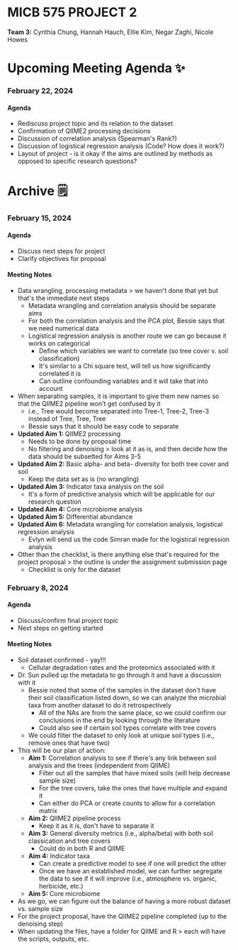 # MICB 575 PROJECT 2
**Team 3:** Cynthia Chung, Hannah Hauch, Ellie Kim, Negar Zaghi, Nicole Howes

# Upcoming Meeting Agenda ✨
### February 22, 2024
#### Agenda
* Rediscuss project topic and its relation to the dataset
* Confirmation of QIIME2 processing decisions
* Discussion of correlation analysis (Spearman's Rank?)
* Discussion of logistical regression analysis (Code? How does it work?)
* Layout of project - is it okay if the aims are outlined by methods as opposed to specific research questions?

# Archive 🗒️
### February 15, 2024
#### Agenda
* Discuss next steps for project
* Clarify objectives for proposal
#### Meeting Notes
* Data wrangling, processing metadata > we haven't done that yet but that's the immediate next steps
  * Metadata wrangling and correlation analysis should be separate aims
  * For both the correlation analysis and the PCA plot, Bessie says that we need numerical data
  * Logistical regression analysis is another route we can go because it works on categorical
    * Define which variables we want to correlate (so tree cover v. soil classification)
    * It's similar to a Chi square test, will tell us how significantly correlated it is
    * Can outline confounding variables and it will take that into account
* When separating samples, it is important to give them new names so that the QIIME2 pipeline won't get confused by it
  * i.e., Tree would become separated into Tree-1, Tree-2, Tree-3 instead of Tree, Tree, Tree
  * Bessie says that it should be easy code to separate
* **Updated Aim 1:** QIIME2 processing
  * Needs to be done by proposal time
  * No filtering and denoising > look at it as is, and then decide how the data should be subsetted for Aims 3-5
* **Updated Aim 2:** Basic alpha- and beta- diversity for both tree cover and soil 
  * Keep the data set as is (no wrangling)
* **Updated Aim 3:** Indicator taxa analysis on the soil
  * It's a form of predictive analysis which will be applicable for our research question
* **Updated Aim 4:** Core microbiome analysis
* **Updated Aim 5:** Differential abundance
* **Updated Aim 6:** Metadata wrangling for correlation analysis, logistical regression analysis
  * Evlyn will send us the code Simran made for the logistical regression analysis
* Other than the checklist, is there anything else that's required for the project proposal > the outline is under the assignment submission page
  * Checklist is only for the dataset 

### February 8, 2024
#### Agenda
* Discuss/confirm final project topic
* Next steps on getting started
#### Meeting Notes
* Soil dataset confirmed - yay!!!
  * Cellular degradation rates and the proteomics associated with it
* Dr. Sun pulled up the metadata to go through it and have a discussion with it
  * Bessie noted that some of the samples in the dataset don't have their soil classification listed down, so we can analyze the microbial taxa from another dataset to do it retrospectively
    * All of the NAs are from the same place, so we could confirm our conclusions in the end by looking through the literature
    * Could also see if certain soil types correlate with tree covers
  * We could filter the dataset to only look at unique soil types (i.e., remove ones that have two)
* This will be our plan of action:
  * **Aim 1:** Correlation analysis to see if there's any link between soil analysis and the trees (independent from QIIME)
    * Filter out all the samples that have mixed soils (will help decrease sample size)
    * For the tree covers, take the ones that have multiple and expand it
    * Can either do PCA or create counts to allow for a correlation matrix
  * **Aim 2:** QIIME2 pipeline process
    * Keep it as it is, don't have to separate it
  * **Aim 3:** General diversity metrics (i.e., alpha/beta) with both soil classication and tree covers
    * Could do in both R and QIIME
  * **Aim 4:** Indicator taxa
    * Can create a predictive model to see if one will predict the other
    * Once we have an established model, we can further segregate the data to see if it will improve (i.e., atmosphere vs. organic, herbicide, etc.)
  * **Aim 5:** Core microbiome
* As we go, we can figure out the balance of having a more robust dataset vs. sample size
* For the project proposal, have the QIIME2 pipeline completed (up to the denoising step)
* When updating the files, have a folder for QIIME and R > each will have the scripts, outputs, etc. 
